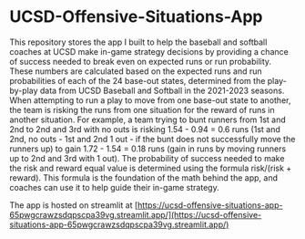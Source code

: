 # UCSD-Offensive-Situations-App

This repository stores the app I built to help the baseball and softball coaches at UCSD make in-game strategy decisions by providing a chance of success needed to break even on expected runs or run probability. These numbers are calculated based on the expected runs and run probabilities of each of the 24 base-out states, determined from the play-by-play data from UCSD Baseball and Softball in the 2021-2023 seasons. When attempting to run a play to move from one base-out state to another, the team is risking the runs from one situation for the reward of runs in another situation. For example, a team trying to bunt runners from 1st and 2nd to 2nd and 3rd with no outs is risking 1.54 - 0.94 = 0.6 runs (1st and 2nd, no outs - 1st and 2nd 1 out - if the bunt does not successfully move the runners up) to gain 1.72 - 1.54 = 0.18 runs (gain in runs by moving runners up to 2nd and 3rd with 1 out). The probability of success needed to make the risk and reward equal value is determined using the formula risk/(risk + reward). This formula is the foundation of the math behind the app, and coaches can use it to help guide their in-game strategy.

The app is hosted on streamlit at [https://ucsd-offensive-situations-app-65pwgcrawzsdqpscpa39vg.streamlit.app/](https://ucsd-offensive-situations-app-65pwgcrawzsdqpscpa39vg.streamlit.app/)
